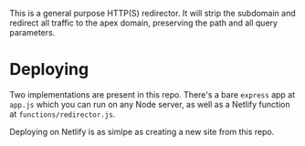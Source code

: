 This is a general purpose HTTP(S) redirector. It will strip the subdomain and redirect all traffic to the apex domain, preserving the path and all query parameters.

# Deploying

Two implementations are present in this repo. There's a bare `express` app at `app.js` which you can run on any Node server, as well as a Netlify function at `functions/redirector.js`.

Deploying on Netlify is as simlpe as creating a new site from this repo.